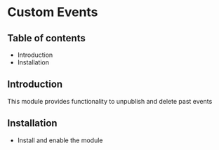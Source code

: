 # Custom Events

## Table of contents

- Introduction
- Installation

## Introduction

This module provides functionality to unpublish and delete past events

## Installation

- Install and enable the module

[Installing Drupal Modules]: https://www.drupal.org/docs/extending-drupal/installing-drupal-modules

